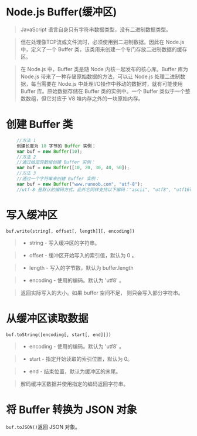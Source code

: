 ﻿# Node.js Buffer(缓冲区)

> JavaScript 语言自身只有字符串数据类型，没有二进制数据类型。

> 但在处理像TCP流或文件流时，必须使用到二进制数据。因此在 Node.js中，定义了一个 Buffer 类，该类用来创建一个专门存放二进制数据的缓存区。

> 在 Node.js 中，Buffer 类是随 Node 内核一起发布的核心库。Buffer 库为 Node.js 带来了一种存储原始数据的方法，可以让 Node.js 处理二进制数据，每当需要在 Node.js 中处理I/O操作中移动的数据时，就有可能使用 Buffer 库。原始数据存储在 Buffer 类的实例中。一个 Buffer 类似于一个整数数组，但它对应于 V8 堆内存之外的一块原始内存。

# 创建 Buffer 类

```javascript
	//方法 1
	创建长度为 10 字节的 Buffer 实例：
	var buf = new Buffer(10);
	//方法 2
	//通过给定的数组创建 Buffer 实例：
	var buf = new Buffer([10, 20, 30, 40, 50]);
	//方法 3
	//通过一个字符串来创建 Buffer 实例：
	var buf = new Buffer("www.runoob.com", "utf-8");
	//utf-8 是默认的编码方式，此外它同样支持以下编码："ascii", "utf8", "utf16le", "ucs2", "base64" 和 "hex"。
```

# 写入缓冲区

`buf.write(string[, offset[, length]][, encoding])`

> - string - 写入缓冲区的字符串。

> - offset - 缓冲区开始写入的索引值，默认为 0 。

> - length - 写入的字节数，默认为 buffer.length

> - encoding - 使用的编码。默认为 'utf8' 。

> 返回实际写入的大小。如果 buffer 空间不足， 则只会写入部分字符串。

# 从缓冲区读取数据

`buf.toString([encoding[, start[, end]]])`

> - encoding - 使用的编码。默认为 'utf8' 。

> - start - 指定开始读取的索引位置，默认为 0。

> - end - 结束位置，默认为缓冲区的末尾。

> 解码缓冲区数据并使用指定的编码返回字符串。

# 将 Buffer 转换为 JSON 对象

`buf.toJSON()`返回 JSON 对象。
